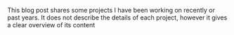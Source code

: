 This blog post shares some projects I have been working on recently or past years. It does not describe the details of each project, however it gives a clear overview of its content
